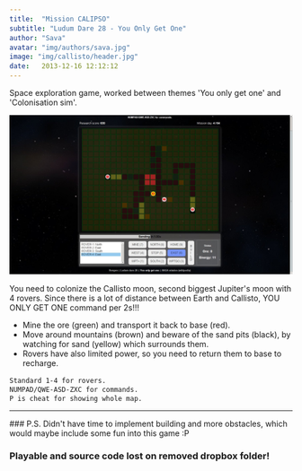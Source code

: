 ```yaml
---
title:  "Mission CALIPSO"
subtitle: "Ludum Dare 28 - You Only Get One"
author: "Sava"
avatar: "img/authors/sava.jpg"
image: "img/callisto/header.jpg"
date:   2013-12-16 12:12:12
---
```



Space exploration game, worked between themes 'You only get one' and 'Colonisation sim'. 

<img class="def_image" src="/img/callisto/shot1.jpg" />

You need to colonize the Callisto moon, second biggest Jupiter's moon with 4 rovers. 
Since there is a lot of distance between Earth and Callisto, YOU ONLY GET ONE command per 2s!!! 

* Mine the ore (green) and transport it back to base (red). 
* Move around mountains (brown) and beware of the sand pits (black), by watching for sand (yellow) which surrounds them. 
* Rovers have also limited power, so you need to return them to base to recharge. 

```
Standard 1-4 for rovers. 
NUMPAD/QWE-ASD-ZXC for commands. 
P is cheat for showing whole map. 
```

<hr />
### P.S. Didn't have time to implement building and more obstacles, which would maybe include some fun into this game :P 

### <span class="error">Playable and source code lost on removed dropbox folder!</span>